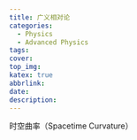 ```yaml
---
title: 广义相对论
categories:
  - Physics
  - Advanced Physics
tags:
cover: 
top_img: 
katex: true
abbrlink: 
date: 
description: 
---
```


时空曲率（Spacetime Curvature）
